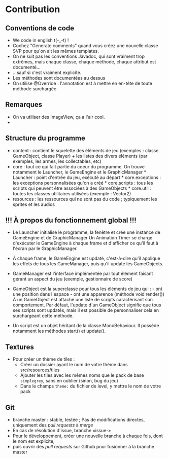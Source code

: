 # Contribution #

## Conventions de code ##

  * We code in english t(-_-t) !
  * Cochez "Generate comments" quand vous créez une nouvelle classe SVP pour qu'on ait les mêmes templates.
  * On ne suit pas les conventions Javadoc, qui sont vraiment trop extrêmes,
  		mais chaque classe, chaque méthode, chaque attribut est documenté... 
  * ...sauf si c'est vraiment explicite.
  * Les méthodes sont documentées au dessus
  * On utilise @Override : l'annotation est à mettre en en-tête de toute méthode surchargée



## Remarques ##

  * On va utiliser des ImageView, ça a l'air cool.
  * 


  
## Structure du programme ##

  * content : contient le squelette des éléments de jeu (exemples : classe GameObject, classe Player) + 
  		les listes des divers éléments (par exemples, les armes, les collectables, etc)
  * core : tout ce qui fait partie du coeur du programme.
  		On trouve notamment le Launcher, le GameEngine et le GraphicManager
                * Launcher : point d'entrée du jeu, exécuté au départ
  		* core.exceptions : les exceptions personnalisées qu'on a créé
  		* core.scripts : tous les scripts qui peuvent être associées à des GameObjects
  		* core.util : toutes les classes utilitaires utilisées (exemple : Vector2)
  * resources : les ressources qui ne sont pas du code ; typiquement les sprites et les audios


## !!! À propos du fonctionnement global !!! ##

  * Le Launcher initialise le programme, la fenêtre et crée une instance de GameEngine et de GraphicManager
  	Un Animation Timer se charge d'exécuter le GameEngine à chaque frame et
  		d'afficher ce qu'il faut à l'écran par le GraphicManager.
  * À chaque frame, le GameEngine est updaté, c'est-à-dire qu'il applique les effets de tous les GameManager,
    	puis qu'il update les GameObjects.  

  * GameManager est l'interface implémentée par tout élément faisant gérant un aspect du jeu (exemple, gestionnaire de score)
  * GameObject est la superclasse pour tous les éléments de jeu qui :
  		- ont une position dans l'espace
  		- ont une apparence (méthode void render())
  	À un GameObject est attaché une liste de scripts caractérisant son comportement.
  	Par défaut, l'update d'un GameObject signifie que tous ses scripts sont updatés, mais il est possible de personnaliser cela en surchargeant cette méthode.
  * Un script est un objet héritant de la classe MonoBehaviour. Il possède notamment les méthodes start() et update().
  

## Textures ##

  * Pour créer un thème de tiles :
    * Créer un dossier ayant le nom de votre thème dans src/resources/tiles
    * Ajouter les tiles avec les mêmes noms que le pack de base `simplegrey`, sans en oublier (sinon, bug du jeu)
    * Dans le champs `theme:` du fichier de level, y mettre le nom de votre pack

 
## Git ##

  * branche master : stable, testée ; Pas de modifications directes, uniquement des *pull requests* à *merge*
  * En cas de résolution d'issue, branche «issue-<number>»
  * Pour le développement, créer une nouvelle branche à chaque fois, dont le nom est explicite,
  * puis ouvrir des *pull requests* sur Github pour fusionner à la branche master

  
  